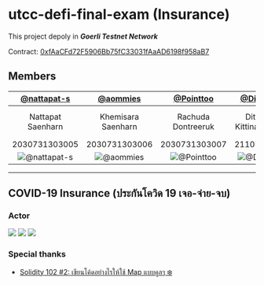 # utcc-defi-final-exam (Insurance)

This project depoly in ***Goerli Testnet Network***

Contract: [0xfAaCFd72F5906Bb75fC33031fAaAD6198f958aB7 ](https://goerli.etherscan.io/address/0xfaacfd72f5906bb75fc33031faaad6198f958ab7)

## Members

[@nattapat-s](https://github.com/nattapat-s) | [@aommies](https://github.com/aommies) | [@Pointtoo](https://github.com/Pointtoo) | [@Ditsayaporn](https://github.com/Ditsayaporn) | [@bank15632](https://github.com/bank15632)
:---: | :---: | :---: | :---: | :---: 
Nattapat Saenharn | Khemisara Saenharn | Rachuda Dontreeruk | Ditsayaporn Kittinanthanachot | Sutja Dhavehutsadin Na Ayuthaya
2030731303005 | 2030731303006 | 2030731303007 | 2110731303004 | 2110731303006
![@nattapat-s](https://avatars.githubusercontent.com/u/90109239?s=100&v=4) | ![@aommies](https://avatars.githubusercontent.com/u/90561459?s=100&v=4) | ![@Pointtoo](https://avatars.githubusercontent.com/u/90561792?s=100&v=4) | ![@Ditsayaporn](https://avatars.githubusercontent.com/u/90563514?s=100&v=4) | ![@bank15632](https://avatars.githubusercontent.com/u/62515222?s=100&v=4)

---

## COVID-19 Insurance (ประกันโควิด 19 เจอ-จ่าย-จบ)
### Actor
<img src="http://yuml.me/diagram/plain/usecase/[Owner (Admin)]-(ฝากเงินเข้าระบบ), [Owner (Admin)]-(ถอนเงินจากระบบ), [Owner (Admin)]-(เพิ่มโรงพยาบาลในระบบ), [Owner (Admin)]-(ลบโรงพยาบาลในระบบ)">

<img src="http://yuml.me/diagram/plain/usecase/[Customer]-(ซื้อประกัน)">

<img src="http://yuml.me/diagram/plain/usecase/[Hospital]-(เคลมประกันให้กับผู้ที่ติดเชื้อโควิด)">

### Special thanks
- [Solidity 102 #2: เขียนโค้ดอย่างไรให้ใช้ Map แบบคูลๆ ❄️](https://medium.com/band-protocol-thailand/solidity-102-2-%E0%B9%80%E0%B8%82%E0%B8%B5%E0%B8%A2%E0%B8%99%E0%B9%82%E0%B8%84%E0%B9%89%E0%B8%94%E0%B8%AD%E0%B8%A2%E0%B9%88%E0%B8%B2%E0%B8%87%E0%B9%84%E0%B8%A3%E0%B9%83%E0%B8%AB%E0%B9%89%E0%B9%83%E0%B8%8A%E0%B9%89-map-%E0%B9%81%E0%B8%9A%E0%B8%9A%E0%B8%84%E0%B8%B9%E0%B8%A5%E0%B9%86-1ffbf170e44a)
